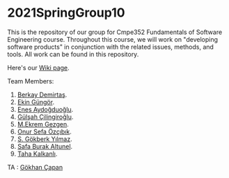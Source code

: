# 2021SpringGroup10

This is the repository of our group for Cmpe352 Fundamentals of Software Engineering course. Throughout this course, we will work on "developing software products" in conjunction with the related issues, methods, and tools. All work can be found in this repository.

Here's our [Wiki page](https://github.com/bounswe/2021SpringGroup10/wiki).

Team Members:
1. [Berkay Demirtaş](https://github.com/bounswe/2021SpringGroup10/wiki/Berkay-Demirtaş).
2. [Ekin Güngör](https://github.com/bounswe/2021SpringGroup10/wiki/Ekin-Güngör).
3. [Enes Aydoğduoğlu](https://github.com/bounswe/2021SpringGroup10/wiki/Enes-Aydoğduoğlu).
4. [Gülşah Çilingiroğlu](https://github.com/bounswe/2021SpringGroup10/wiki/Gülşah-Çilingiroğlu).
5. [M.Ekrem Gezgen](https://github.com/bounswe/2021SpringGroup10/wiki/M.Ekrem-Gezgen).
6. [Onur Sefa Özçıbık](https://github.com/bounswe/2021SpringGroup10/wiki/Onur-Sefa-Özçıbık).
7. [S. Gökberk Yılmaz](https://github.com/bounswe/2021SpringGroup10/wiki/S.-Gökberk-Yılmaz).
8. [Safa Burak Altunel](https://github.com/bounswe/2021SpringGroup10/wiki/Safa-Burak-Altunel).
9. [Taha Kalkanlı](https://github.com/bounswe/2021SpringGroup10/wiki/Taha-Kalkanlı).

TA : [Gökhan Çapan](https://github.com/gcapan)
